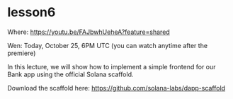 # lesson6
Where: https://youtu.be/FAJbwhUeheA?feature=shared

Wen: Today, October 25, 6PM UTC  (you can watch anytime after the premiere)

In this lecture, we will show how to implement a simple frontend for our Bank app using the official Solana scaffold.

Download the scaffold here: https://github.com/solana-labs/dapp-scaffold